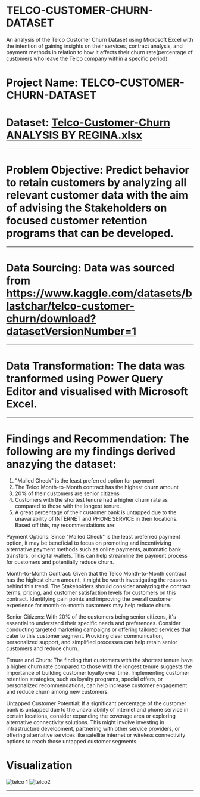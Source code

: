 # TELCO-CUSTOMER-CHURN-DATASET
An analysis of the Telco Customer Churn Dataset using Microsoft Excel with the intention of gaining insights on their services, contract analysis, and payment methods in relation to how it affects their churn rate(percentage of customers who leave the Telco company within a specific period). 
# Project Name: TELCO-CUSTOMER-CHURN-DATASET

# Dataset: [Telco-Customer-Churn ANALYSIS BY REGINA.xlsx](https://github.com/BendelHybrid/TELCO-CUSTOMER-CHURN-DATASET/files/12480158/Telco-Customer-Churn.ANALYSIS.BY.REGINA.xlsx)


-------
# Problem Objective: Predict behavior to retain customers by analyzing all relevant customer data with the aim of advising the Stakeholders on focused customer retention programs that can be developed.



------
# Data Sourcing: Data was sourced from https://www.kaggle.com/datasets/blastchar/telco-customer-churn/download?datasetVersionNumber=1



--------
# Data Transformation: The data was tranformed using Power Query Editor and visualised with Microsoft Excel.


-------
# Findings and Recommendation: The following are my findings derived anazying the dataset:
1.  "Mailed Check" is the least preferred option for payment
2. The Telco Month-to-Month contract has the highest churn amount
3. 20% of their customers are senior citizens
4. Customers with the shortest tenure had a higher churn rate as compared to those with the longest tenure.
5. A great percentage of their customer bank is untapped due to the unavailability of INTERNET and PHONE SERVICE in their locations.
Based off this, my recommendations are:

Payment Options: Since "Mailed Check" is the least preferred payment option, it may be beneficial to focus on promoting and incentivizing alternative payment methods such as online payments, automatic bank transfers, or digital wallets. This can help streamline the payment process for customers and potentially reduce churn.

Month-to-Month Contract: Given that the Telco Month-to-Month contract has the highest churn amount, it might be worth investigating the reasons behind this trend. The Stakeholders should consider analyzing the contract terms, pricing, and customer satisfaction levels for customers on this contract. Identifying pain points and improving the overall customer experience for month-to-month customers may help reduce churn.

Senior Citizens: With 20% of the customers being senior citizens, it's essential to understand their specific needs and preferences. Consider conducting targeted marketing campaigns or offering tailored services that cater to this customer segment. Providing clear communication, personalized support, and simplified processes can help retain senior customers and reduce churn.

Tenure and Churn: The finding that customers with the shortest tenure have a higher churn rate compared to those with the longest tenure suggests the importance of building customer loyalty over time. Implementing customer retention strategies, such as loyalty programs, special offers, or personalized recommendations, can help increase customer engagement and reduce churn among new customers.

Untapped Customer Potential: If a significant percentage of the customer bank is untapped due to the unavailability of internet and phone service in certain locations, consider expanding the coverage area or exploring alternative connectivity solutions. This might involve investing in infrastructure development, partnering with other service providers, or offering alternative services like satellite internet or wireless connectivity options to reach those untapped customer segments.
# Visualization
![telco 1](https://github.com/BendelHybrid/TELCO-CUSTOMER-CHURN-DATASET/assets/63473719/abdee0bd-411b-4ec7-9598-28173c7b118b)
![telco2](https://github.com/BendelHybrid/TELCO-CUSTOMER-CHURN-DATASET/assets/63473719/4f035f04-99ae-4035-a62b-6402156a4598)


-----
